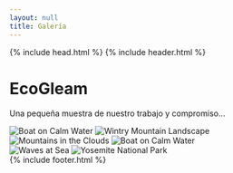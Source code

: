 ```yaml
---
layout: null
title: Galería
---
```


{% include head.html %}
{% include header.html %}
<main>
  <!-- Gallery -->
  <div class="galeria">
    <div class="galeria-header">
			<h1><i class="fa fa-camera-retro"></i> EcoGleam</h1>
			<p> Una pequeña muestra de nuestro trabajo y compromiso... </p>
		</div>
    <div class="row">
      <div class="col-lg-4 col-md-12 mb-4 mb-lg-0">
        <img src="https://mdbcdn.b-cdn.net/img/Photos/Horizontal/Nature/4-col/img%20(73).webp"
          class="w-100 shadow-1-strong rounded mb-4" alt="Boat on Calm Water"/>
        <img src="https://mdbcdn.b-cdn.net/img/Photos/Vertical/mountain1.webp"
          class="w-100 shadow-1-strong rounded mb-4" alt="Wintry Mountain Landscape" />
      </div>
      <div class="col-lg-4 mb-4 mb-lg-0">
        <img src="https://mdbcdn.b-cdn.net/img/Photos/Vertical/mountain2.webp"
          class="w-100 shadow-1-strong rounded mb-4" alt="Mountains in the Clouds" />
        <img src="https://mdbcdn.b-cdn.net/img/Photos/Horizontal/Nature/4-col/img%20(73).webp"
          class="w-100 shadow-1-strong rounded mb-4" alt="Boat on Calm Water" />
      </div>
      <div class="col-lg-4 mb-4 mb-lg-0">
        <img src="https://mdbcdn.b-cdn.net/img/Photos/Horizontal/Nature/4-col/img%20(18).webp"
          class="w-100 shadow-1-strong rounded mb-4" alt="Waves at Sea" />
        <img src="https://mdbcdn.b-cdn.net/img/Photos/Vertical/mountain3.webp"
          class="w-100 shadow-1-strong rounded mb-4" alt="Yosemite National Park" />
      </div>
    </div>
  </div>
  <!-- Gallery -->
</main>
{% include footer.html %}